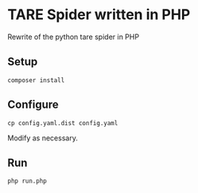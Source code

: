 TARE Spider written in PHP
==========================

Rewrite of the python tare spider in PHP

Setup
-----

`composer install`

Configure
---------

`cp config.yaml.dist config.yaml`

Modify as necessary.

Run
---

`php run.php`
